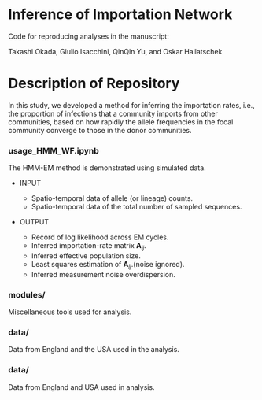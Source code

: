 # Inference of Importation Network
Code for reproducing analyses in the manuscript:

Takashi Okada, Giulio Isacchini, QinQin Yu, and Oskar Hallatschek

# Description of Repository

In this study, we developed a method for inferring the importation rates, i.e., the proportion of infections that a community imports from other communities, based on how rapidly the allele frequencies in the focal community converge to those in the donor communities.

### usage_HMM_WF.ipynb
The HMM-EM method is demonstrated using simulated data.

* INPUT
    * Spatio-temporal data of allele (or lineage) counts.
    * Spatio-temporal data of the total number of sampled sequences.

* OUTPUT
    * Record of log likelihood across EM cycles.
    * Inferred importation-rate matrix ${\mathbf A}_{ij}$.
    * Inferred effective population size.
    * Least squares estimation of ${\mathbf A}_{ij}$.(noise ignored).
    * Inferred measurement noise overdispersion.

### modules/
Miscellaneous tools used for analysis.

### data/
Data from England and the USA used in the analysis.

### data/
Data from England and USA used in analysis. 


 
